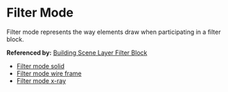 # Filter Mode

Filter mode represents the way elements draw when participating in a filter block.

**Referenced by:** [Building Scene Layer Filter Block](buildingSceneLayer_filterBlock.md)


* [Filter mode solid](buildingSceneLayer_filterModeSolid.md)
* [Filter mode wire frame](buildingSceneLayer_filterModeWireFrame.md)
* [Filter mode x-ray](buildingSceneLayer_filterModeXray.md)
